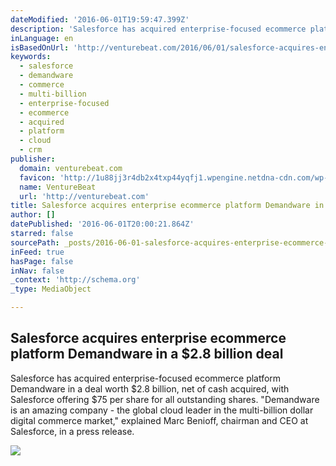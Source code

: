 ```yaml
---
dateModified: '2016-06-01T19:59:47.399Z'
description: 'Salesforce has acquired enterprise-focused ecommerce platform Demandware in a deal worth $2.8 billion, net of cash acquired, with Salesforce offering $75 per share for all outstanding shares. "Demandware is an amazing company - the global cloud leader in the multi-billion dollar digital commerce market," explained Marc Benioff, chairman and CEO at Salesforce, in a press release.'
inLanguage: en
isBasedOnUrl: 'http://venturebeat.com/2016/06/01/salesforce-acquires-enterprise-ecommerce-platform-demandware-in-a-2-8-billion-deal/'
keywords:
  - salesforce
  - demandware
  - commerce
  - multi-billion
  - enterprise-focused
  - ecommerce
  - acquired
  - platform
  - cloud
  - crm
publisher:
  domain: venturebeat.com
  favicon: 'http://1u88jj3r4db2x4txp44yqfj1.wpengine.netdna-cdn.com/wp-content/themes/vbnews/img/favicon.ico'
  name: VentureBeat
  url: 'http://venturebeat.com'
title: Salesforce acquires enterprise ecommerce platform Demandware in a $2.8 billion deal
author: []
datePublished: '2016-06-01T20:00:21.864Z'
starred: false
sourcePath: _posts/2016-06-01-salesforce-acquires-enterprise-ecommerce-platform-demandware.md
inFeed: true
hasPage: false
inNav: false
_context: 'http://schema.org'
_type: MediaObject

---
```

<article style=""><h1>Salesforce acquires enterprise ecommerce platform Demandware in a $2.8 billion deal</h1><p>Salesforce has acquired enterprise-focused ecommerce platform Demandware in a deal worth $2.8 billion, net of cash acquired, with Salesforce offering $75 per share for all outstanding shares. "Demandware is an amazing company - the global cloud leader in the multi-billion dollar digital commerce market," explained Marc Benioff, chairman and CEO at Salesforce, in a press release.</p><img src="http://1u88jj3r4db2x4txp44yqfj1.wpengine.netdna-cdn.com/wp-content/uploads/2015/07/Salesforce-Dreamforce-780x519.jpg" /></article>